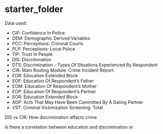 # starter_folder

Data used:
- CIP: Confidence In Police
- DEM: Demographic Derived Variables
- PCC: Perceptions: Criminal Courts
- PLP: Perceptions: Local Police
- TIP: Trust In People
- DIS: Discrimination
- DTS: Discrimination - Types Of Situations Experienced By Respondent
- CIR: Main Routing Module: Crime Incident Report
- EOR: Education Extended Block
- EOF: Education Of Respondent’s Father
- EOM: Education Of Respondent’s Mother
- EOP: Education Of Respondent’s Partner
- EOR: Education Extended Block
- ADP: Acts That May Have Been Committed By A Dating Partner
- VST: Criminal Victimization Screening: Total


DIS vs CIR: How discrimination affects crime

Is there a correlation between education and discrimination or 















